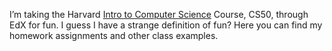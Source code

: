 I’m taking the Harvard [Intro to Computer Science](https://www.edx.org/course/introduction-computer-science-harvardx-cs50x?gclid=CI3quO7ojsoCFZEXHwodDk4Kiw) Course, CS50, through EdX for fun. I guess I have a strange definition of fun? Here you can find my homework assignments and other class examples. 
